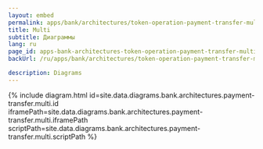 ```yaml
---
layout: embed
permalink: apps/bank/architectures/token-operation-payment-transfer-multi/diagrams
title: Multi
subtitle: Диаграммы
lang: ru
page_id: apps-bank-architectures-token-operation-payment-transfer-multi-diagrams
backUrl: /ru/apps/bank/architectures/token-operation-payment-transfer-multi/

description: Diagrams
---
```

{% include diagram.html id=site.data.diagrams.bank.architectures.payment-transfer.multi.id iframePath=site.data.diagrams.bank.architectures.payment-transfer.multi.iframePath scriptPath=site.data.diagrams.bank.architectures.payment-transfer.multi.scriptPath %}